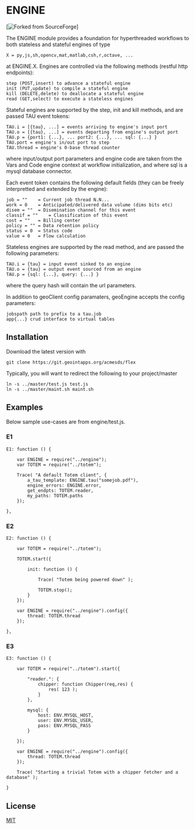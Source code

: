 # ENGINE

[![Forked from SourceForge](https://sourceforge.net)]

The ENGINE module provides a foundation for hyperthreaded workflows to both stateless and 
stateful engines of type

	X = py,js,sh,opencv,mat,matlab,csh,r,octave, ...

at ENGINE.X.  Engines are controlled via the following methods (restful http endpoints):

	step (POST,insert) to advance a stateful engine
	init (PUT,update) to compile a stateful engine
	kill (DELETE,delete) to deallocate a stateful engine
	read (GET,select) to execute a stateless engines

Stateful engines are supported by the step, init and kill methods, 
and are passed TAU event tokens:

	TAU.i = [{tau}, ...] = events arriving to engine's input port
	TAU.o = [{tau}, ...] = events departing from engine's output port
	TAU.p = {port1: {...}, ... port2: {...}, ... sql: {...} }
	TAU.port = engine's in/out port to step
	TAU.thread = engine's 0-base thread counter

where input/output port parameters and engine code are taken from
the Vars and Code engine context at workflow initialization, and 
where sql is a mysql database connector.  

Each event token contains the following default fields (they can 
be freely interpretted and extended by the engine):

	job = "" 	= Current job thread N.N...
	work = 0 	= Anticipated/delivered data volume (dims bits etc)
	disem = "" 	= Disemination channel for this event
	classif = ""	= Classification of this event
	cost = ""	= Billing center
	policy = ""	= Data retention policy
	status = 0	= Status code
	value = 0	= Flow calculation

Stateless engines are supported by the read method, and are passed
the following parameters:

	TAU.i = {tau} = input event sinked to an engine
	TAU.o = {tau} = output event sourced from an engine
	TAU.p = {sql: {...}, query: {...} }

where the query hash will contain the url parameters.

In addition to geoClient config paramaters, geoEngine accepts 
the config parameters:

	jobspath path to prefix to a tau.job
	app{...} crud interface to virtual tables

## Installation

Download the latest version with

	git clone https://git.geointapps.org/acmesds/flex
	
Typically, you will want to redirect the following to your project/master

	ln -s ../master/test.js test.js
	ln -s ../master/maint.sh maint.sh
	
## Examples

Below sample use-cases are from engine/test.js.

### E1
	
	E1: function () {

		var ENGINE = require("../engine");
		var TOTEM = require("../totem");

		Trace( "A default Totem client", {
			a_tau_template: ENGINE.tau("somejob.pdf"),
			engine_errors: ENGINE.error,
			get_endpts: TOTEM.reader,
			my_paths: TOTEM.paths
		});
		
	},

### E2

	E2: function () {

		var TOTEM = require("../totem");
		
		TOTEM.start({
			
			init: function () {

				Trace( "Totem being powered down" );
				
				TOTEM.stop();
			}
		});

		var ENGINE = require("../engine").config({
			thread: TOTEM.thread
		});

	},

### E3

	E3: function () {
		
		var TOTEM = require("../totem").start({

			"reader.": {
				chipper: function Chipper(req,res) {				
					res( 123 );
				}
			},
			
			mysql: {
				host: ENV.MYSQL_HOST,
				user: ENV.MYSQL_USER,
				pass: ENV.MYSQL_PASS
			}
			
		});

		var ENGINE = require("../engine").config({
			thread: TOTEM.thread
		});

		Trace( "Starting a trivial Totem with a chipper fetcher and a database" );

	}

## License

[MIT](LICENSE)

